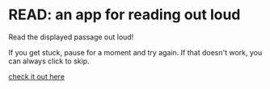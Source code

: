 # READ: an app for reading out loud

Read the displayed passage out loud!

If you get stuck, pause for a moment and try again. If that doesn't work, you can always click to skip.

[check it out here](http://johnmanong.com/projects/read/)

